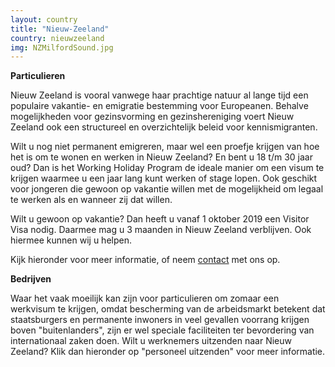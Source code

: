 ```yaml
---
layout: country
title: "Nieuw-Zeeland"
country: nieuwzeeland
img: NZMilfordSound.jpg
---
```


<p><strong>Particulieren</strong><br/>

Nieuw Zeeland is vooral vanwege haar prachtige natuur al lange tijd een populaire vakantie- en emigratie bestemming voor Europeanen. Behalve mogelijkheden voor gezinsvorming en gezinshereniging voert Nieuw Zeeland ook een structureel en overzichtelijk beleid voor kennismigranten.<br/><p>

<p>Wilt u nog niet permanent emigreren, maar wel een proefje krijgen van hoe het is om te wonen en werken in Nieuw Zeeland? En bent u 18 t/m 30 jaar oud? Dan is het Working Holiday Program de ideale manier om een visum te krijgen waarmee u een jaar lang kunt werken of stage lopen. Ook geschikt voor jongeren die gewoon op vakantie willen met de mogelijkheid om legaal te werken als en wanneer zij dat willen.<br/>

<p>Wilt u gewoon op vakantie? Dan heeft u vanaf 1 oktober 2019 een Visitor Visa nodig. Daarmee mag u 3 maanden in Nieuw Zeeland verblijven. Ook hiermee kunnen wij u helpen.<br/><p>

<p>Kijk hieronder voor meer informatie, of neem <a href="{{ site.baseurl }}/contact">contact</a> met ons op.<p/>

<p><strong>Bedrijven</strong><br/>

Waar het vaak moeilijk kan zijn voor particulieren om zomaar een werkvisum te krijgen, omdat bescherming van de arbeidsmarkt betekent dat staatsburgers en permanente inwoners in veel gevallen voorrang krijgen boven "buitenlanders", zijn er wel speciale faciliteiten ter bevordering van internationaal zaken doen. Wilt u werknemers uitzenden naar Nieuw Zeeland? Klik dan hieronder op "personeel uitzenden" voor meer informatie.
